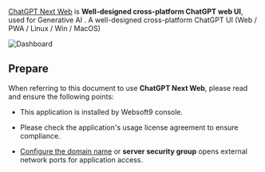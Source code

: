[ChatGPT Next Web](https://chatgpt1.nextweb.fun/) is **Well-designed cross-platform ChatGPT web UI**, used for Generative AI . A well-designed cross-platform ChatGPT UI (Web / PWA / Linux / Win / MacOS)


![Dashboard](https://libs.websoft9.com/Websoft9/DocsPicture/zh/chatgptnextweb/chatgptnextweb-gui-websoft9.png)


## Prepare

When referring to this document to use **ChatGPT Next Web**, please read and ensure the following points:

- This application is installed by Websoft9 console.

- Please check the application's usage license agreement to ensure compliance.

- [Configure the domain name](./domain-set) or **server security group** opens external network ports for application access.